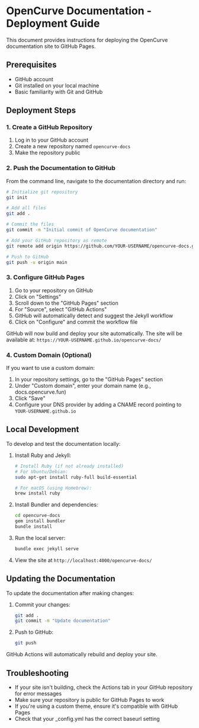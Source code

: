 # OpenCurve Documentation - Deployment Guide

This document provides instructions for deploying the OpenCurve documentation site to GitHub Pages.

## Prerequisites

- GitHub account
- Git installed on your local machine
- Basic familiarity with Git and GitHub

## Deployment Steps

### 1. Create a GitHub Repository

1. Log in to your GitHub account
2. Create a new repository named `opencurve-docs`
3. Make the repository public

### 2. Push the Documentation to GitHub

From the command line, navigate to the documentation directory and run:

```bash
# Initialize git repository
git init

# Add all files
git add .

# Commit the files
git commit -m "Initial commit of OpenCurve documentation"

# Add your GitHub repository as remote
git remote add origin https://github.com/YOUR-USERNAME/opencurve-docs.git

# Push to GitHub
git push -u origin main
```

### 3. Configure GitHub Pages

1. Go to your repository on GitHub
2. Click on "Settings"
3. Scroll down to the "GitHub Pages" section
4. For "Source", select "GitHub Actions"
5. GitHub will automatically detect and suggest the Jekyll workflow
6. Click on "Configure" and commit the workflow file

GitHub will now build and deploy your site automatically. The site will be available at:
`https://YOUR-USERNAME.github.io/opencurve-docs/`

### 4. Custom Domain (Optional)

If you want to use a custom domain:

1. In your repository settings, go to the "GitHub Pages" section
2. Under "Custom domain", enter your domain name (e.g., docs.opencurve.fun)
3. Click "Save"
4. Configure your DNS provider by adding a CNAME record pointing to `YOUR-USERNAME.github.io`

## Local Development

To develop and test the documentation locally:

1. Install Ruby and Jekyll:
   ```bash
   # Install Ruby (if not already installed)
   # For Ubuntu/Debian:
   sudo apt-get install ruby-full build-essential

   # For macOS (using Homebrew):
   brew install ruby
   ```

2. Install Bundler and dependencies:
   ```bash
   cd opencurve-docs
   gem install bundler
   bundle install
   ```

3. Run the local server:
   ```bash
   bundle exec jekyll serve
   ```

4. View the site at `http://localhost:4000/opencurve-docs/`

## Updating the Documentation

To update the documentation after making changes:

1. Commit your changes:
   ```bash
   git add .
   git commit -m "Update documentation"
   ```

2. Push to GitHub:
   ```bash
   git push
   ```

GitHub Actions will automatically rebuild and deploy your site.

## Troubleshooting

- If your site isn't building, check the Actions tab in your GitHub repository for error messages
- Make sure your repository is public for GitHub Pages to work
- If you're using a custom theme, ensure it's compatible with GitHub Pages
- Check that your _config.yml has the correct baseurl setting

